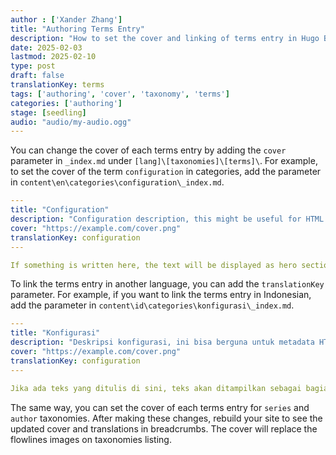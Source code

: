 ```yaml
---
author : ['Xander Zhang']
title: "Authoring Terms Entry"
description: "How to set the cover and linking of terms entry in Hugo Brewm theme"
date: 2025-02-03
lastmod: 2025-02-10
type: post
draft: false
translationKey: terms
tags: ['authoring', 'cover', 'taxonomy', 'terms']
categories: ['authoring']
stage: [seedling]
audio: "audio/my-audio.ogg"
---
```


You can change the cover of each terms entry by adding the `cover` parameter in `_index.md` under `[lang]\[taxonomies]\[terms]\`.
For example, to set the cover of the term `configuration` in categories, add the parameter in `content\en\categories\configuration\_index.md`.

```yaml
---
title: "Configuration"
description: "Configuration description, this might be useful for HTML metadata"
cover: "https://example.com/cover.png"
translationKey: configuration
---

If something is written here, the text will be displayed as hero section.
```

To link the terms entry in another language, you can add the `translationKey` parameter.
For example, if you want to link the terms entry in Indonesian, add the parameter in `content\id\categories\konfigurasi\_index.md`.

```yaml
---
title: "Konfigurasi"
description: "Deskripsi konfigurasi, ini bisa berguna untuk metadata HTML"
cover: "https://example.com/cover.png"
translationKey: configuration
---

Jika ada teks yang ditulis di sini, teks akan ditampilkan sebagai bagian hero.
```

The same way, you can set the cover of each terms entry for `series` and `author` taxonomies.
After making these changes, rebuild your site to see the updated cover and translations in breadcrumbs.
The cover will replace the flowlines images on taxonomies listing.